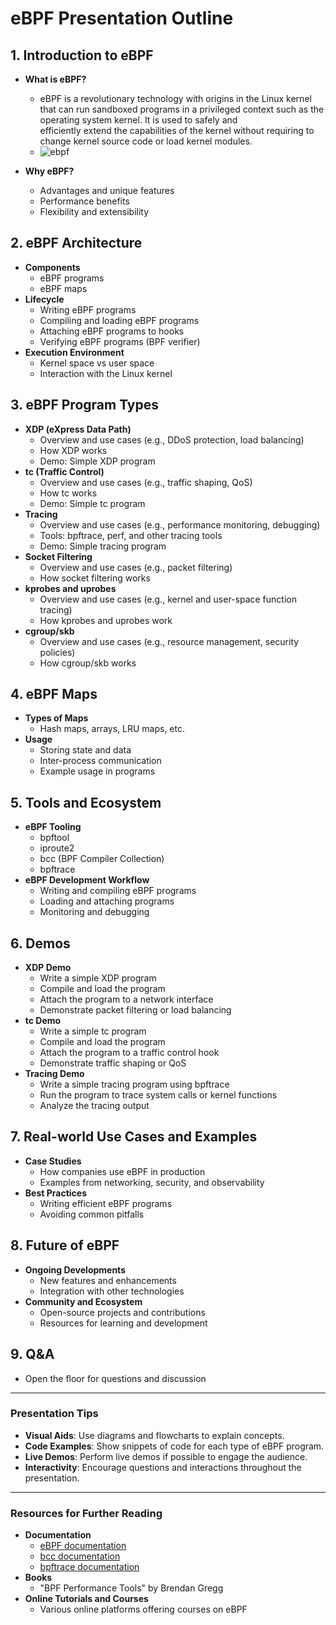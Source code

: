 # eBPF Presentation Outline

## 1. Introduction to eBPF
- **What is eBPF?**
  - eBPF is a revolutionary technology with origins in the Linux kernel that can run sandboxed programs in a privileged context such as the operating system kernel. It is used to safely and   
    efficiently extend the capabilities of the kernel without requiring to change kernel source code or load kernel modules.
  - ![ebpf](../docs/ebpf.webp)
  
- **Why eBPF?**
  - Advantages and unique features
  - Performance benefits
  - Flexibility and extensibility

## 2. eBPF Architecture
- **Components**
  - eBPF programs
  - eBPF maps
- **Lifecycle**
  - Writing eBPF programs
  - Compiling and loading eBPF programs
  - Attaching eBPF programs to hooks
  - Verifying eBPF programs (BPF verifier)
- **Execution Environment**
  - Kernel space vs user space
  - Interaction with the Linux kernel

## 3. eBPF Program Types
- **XDP (eXpress Data Path)**
  - Overview and use cases (e.g., DDoS protection, load balancing)
  - How XDP works
  - Demo: Simple XDP program
- **tc (Traffic Control)**
  - Overview and use cases (e.g., traffic shaping, QoS)
  - How tc works
  - Demo: Simple tc program
- **Tracing**
  - Overview and use cases (e.g., performance monitoring, debugging)
  - Tools: bpftrace, perf, and other tracing tools
  - Demo: Simple tracing program
- **Socket Filtering**
  - Overview and use cases (e.g., packet filtering)
  - How socket filtering works
- **kprobes and uprobes**
  - Overview and use cases (e.g., kernel and user-space function tracing)
  - How kprobes and uprobes work
- **cgroup/skb**
  - Overview and use cases (e.g., resource management, security policies)
  - How cgroup/skb works

## 4. eBPF Maps
- **Types of Maps**
  - Hash maps, arrays, LRU maps, etc.
- **Usage**
  - Storing state and data
  - Inter-process communication
  - Example usage in programs

## 5. Tools and Ecosystem
- **eBPF Tooling**
  - bpftool
  - iproute2
  - bcc (BPF Compiler Collection)
  - bpftrace
- **eBPF Development Workflow**
  - Writing and compiling eBPF programs
  - Loading and attaching programs
  - Monitoring and debugging

## 6. Demos
- **XDP Demo**
  - Write a simple XDP program
  - Compile and load the program
  - Attach the program to a network interface
  - Demonstrate packet filtering or load balancing
- **tc Demo**
  - Write a simple tc program
  - Compile and load the program
  - Attach the program to a traffic control hook
  - Demonstrate traffic shaping or QoS
- **Tracing Demo**
  - Write a simple tracing program using bpftrace
  - Run the program to trace system calls or kernel functions
  - Analyze the tracing output

## 7. Real-world Use Cases and Examples
- **Case Studies**
  - How companies use eBPF in production
  - Examples from networking, security, and observability
- **Best Practices**
  - Writing efficient eBPF programs
  - Avoiding common pitfalls

## 8. Future of eBPF
- **Ongoing Developments**
  - New features and enhancements
  - Integration with other technologies
- **Community and Ecosystem**
  - Open-source projects and contributions
  - Resources for learning and development

## 9. Q&A
- Open the floor for questions and discussion

---

### Presentation Tips
- **Visual Aids**: Use diagrams and flowcharts to explain concepts.
- **Code Examples**: Show snippets of code for each type of eBPF program.
- **Live Demos**: Perform live demos if possible to engage the audience.
- **Interactivity**: Encourage questions and interactions throughout the presentation.

---

### Resources for Further Reading
- **Documentation**
  - [eBPF documentation](https://ebpf.io/what-is-ebpf/)
  - [bcc documentation](https://github.com/iovisor/bcc)
  - [bpftrace documentation](https://github.com/iovisor/bpftrace)
- **Books**
  - "BPF Performance Tools" by Brendan Gregg
- **Online Tutorials and Courses**
  - Various online platforms offering courses on eBPF
